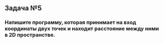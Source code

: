 ## Задача №5

### Напишите программу, которая принимает на вход координаты двух точек и находит расстояние между ними в 2D пространстве.
